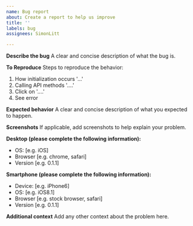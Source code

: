 ```yaml
---
name: Bug report
about: Create a report to help us improve
title: ''
labels: bug
assignees: SimonLitt

---
```


**Describe the bug**
A clear and concise description of what the bug is.

**To Reproduce**
Steps to reproduce the behavior:
1. How initialization occurs '...'
2. Calling API methods '....'
3. Click on '....'
4. See error

**Expected behavior**
A clear and concise description of what you expected to happen.

**Screenshots**
If applicable, add screenshots to help explain your problem.

**Desktop (please complete the following information):**
 - OS: [e.g. iOS]
 - Browser [e.g. chrome, safari]
 - Version [e.g. 0.1.1]

**Smartphone (please complete the following information):**
 - Device: [e.g. iPhone6]
 - OS: [e.g. iOS8.1]
 - Browser [e.g. stock browser, safari]
 - Version [e.g. 0.1.1]

**Additional context**
Add any other context about the problem here.
